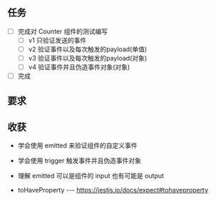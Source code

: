 ## 任务

- [ ] 完成对 Counter 组件的测试编写
  - [ ] v1 只验证发送的事件
  - [ ] v2 验证事件以及每次触发的payload(单值)
  - [ ] v3 验证事件以及每次触发的payload(对象)
  - [ ] v4 验证事件并且伪造事件对象(对象)
- [ ] 完成

## 要求

## 收获

- 学会使用 emitted 来验证组件的自定义事件
- 学会使用 trigger 触发事件并且伪造事件对象
- 理解 emitted 可以是组件的 input 也有可能是 output

- toHaveProperty --- https://jestjs.io/docs/expect#tohaveproperty
